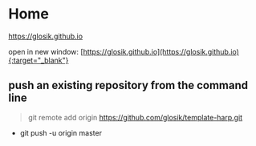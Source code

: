 # Home
<a href="https://glosik.github.io" target="_blank">https://glosik.github.io</a>

open in new window:
[https://glosik.github.io](https://glosik.github.io){:target="_blank"}


## push an existing repository from the command line
> git remote add origin https://github.com/glosik/template-harp.git
* git push -u origin master
